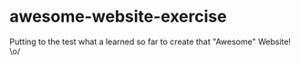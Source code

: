# awesome-website-exercise
Putting to the test what a learned so far to create that "Awesome" Website! \o/